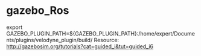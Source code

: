 # gazebo_Ros
export GAZEBO_PLUGIN_PATH=${GAZEBO_PLUGIN_PATH}:/home/expert/Documents/plugins/velodyne_plugin/build/
Resource:  http://gazebosim.org/tutorials?cat=guided_i&tut=guided_i6
